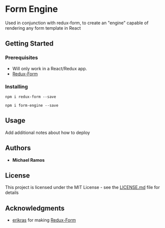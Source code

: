 # Form Engine

Used in conjunction with redux-form, to create an "engine" capable of rendering any form template in React

## Getting Started



### Prerequisites

- Will only work in a React/Redux app. 
- [Redux-Form](https://github.com/erikras/redux-form/)


### Installing



```
npm i redux-form --save
```

```
npm i form-engine --save
```



## Usage

Add additional notes about how to deploy 


## Authors

* **Michael Ramos**


## License

This project is licensed under the MIT License - see the [LICENSE.md](LICENSE.md) file for details

## Acknowledgments

* [erikras](https://github.com/erikras) for making [Redux-Form](https://github.com/erikras/redux-form/)
